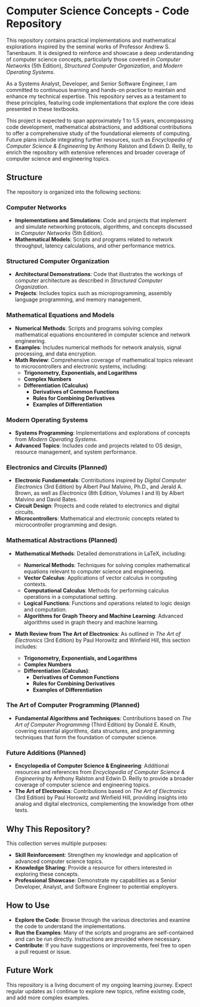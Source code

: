 # Computer Science Concepts - Code Repository

This repository contains practical implementations and mathematical explorations inspired by the seminal works of Professor Andrew S. Tanenbaum. It is designed to reinforce and showcase a deep understanding of computer science concepts, particularly those covered in *Computer Networks* (5th Edition), *Structured Computer Organization*, and *Modern Operating Systems*.

As a Systems Analyst, Developer, and Senior Software Engineer, I am committed to continuous learning and hands-on practice to maintain and enhance my technical expertise. This repository serves as a testament to these principles, featuring code implementations that explore the core ideas presented in these textbooks.

This project is expected to span approximately 1 to 1.5 years, encompassing code development, mathematical abstractions, and additional contributions to offer a comprehensive study of the foundational elements of computing. Future plans include integrating further resources, such as *Encyclopedia of Computer Science & Engineering* by Anthony Ralston and Edwin D. Reilly, to enrich the repository with extensive references and broader coverage of computer science and engineering topics.

## Structure

The repository is organized into the following sections:

### Computer Networks

- **Implementations and Simulations**: Code and projects that implement and simulate networking protocols, algorithms, and concepts discussed in *Computer Networks* (5th Edition).
- **Mathematical Models**: Scripts and programs related to network throughput, latency calculations, and other performance metrics.

### Structured Computer Organization

- **Architectural Demonstrations**: Code that illustrates the workings of computer architecture as described in *Structured Computer Organization*.
- **Projects**: Includes topics such as microprogramming, assembly language programming, and memory management.

### Mathematical Equations and Models

- **Numerical Methods**: Scripts and programs solving complex mathematical equations encountered in computer science and network engineering.
- **Examples**: Includes numerical methods for network analysis, signal processing, and data encryption.
- **Math Review**: Comprehensive coverage of mathematical topics relevant to microcontrollers and electronic systems, including:
  - **Trigonometry, Exponentials, and Logarithms**
  - **Complex Numbers**
  - **Differentiation (Calculus)**
    - **Derivatives of Common Functions**
    - **Rules for Combining Derivatives**
    - **Examples of Differentiation**

### Modern Operating Systems

- **Systems Programming**: Implementations and explorations of concepts from *Modern Operating Systems*.
- **Advanced Topics**: Includes code and projects related to OS design, resource management, and system performance.

### Electronics and Circuits (Planned)

- **Electronic Fundamentals**: Contributions inspired by *Digital Computer Electronics* (3rd Edition) by Albert Paul Malvino, Ph.D., and Jerald A. Brown, as well as *Electronics* (8th Edition, Volumes I and II) by Albert Malvino and David Bates.
- **Circuit Design**: Projects and code related to electronics and digital circuits.
- **Microcontrollers**: Mathematical and electronic concepts related to microcontroller programming and design.

### Mathematical Abstractions (Planned)

- **Mathematical Methods**: Detailed demonstrations in LaTeX, including:
  - **Numerical Methods**: Techniques for solving complex mathematical equations relevant to computer science and engineering.
  - **Vector Calculus**: Applications of vector calculus in computing contexts.
  - **Computational Calculus**: Methods for performing calculus operations in a computational setting.
  - **Logical Functions**: Functions and operations related to logic design and computation.
  - **Algorithms for Graph Theory and Machine Learning**: Advanced algorithms used in graph theory and machine learning.

- **Math Review from The Art of Electronics**: As outlined in *The Art of Electronics* (3rd Edition) by Paul Horowitz and Winfield Hill, this section includes:
  - **Trigonometry, Exponentials, and Logarithms**
  - **Complex Numbers**
  - **Differentiation (Calculus)**:
    - **Derivatives of Common Functions**
    - **Rules for Combining Derivatives**
    - **Examples of Differentiation**

### The Art of Computer Programming (Planned)

- **Fundamental Algorithms and Techniques**: Contributions based on *The Art of Computer Programming* (Third Edition) by Donald E. Knuth, covering essential algorithms, data structures, and programming techniques that form the foundation of computer science.

### Future Additions (Planned)

- **Encyclopedia of Computer Science & Engineering**: Additional resources and references from *Encyclopedia of Computer Science & Engineering* by Anthony Ralston and Edwin D. Reilly to provide a broader coverage of computer science and engineering topics.
- **The Art of Electronics**: Contributions based on *The Art of Electronics* (3rd Edition) by Paul Horowitz and Winfield Hill, providing insights into analog and digital electronics, complementing the knowledge from other texts.

## Why This Repository?

This collection serves multiple purposes:

- **Skill Reinforcement**: Strengthen my knowledge and application of advanced computer science topics.
- **Knowledge Sharing**: Provide a resource for others interested in exploring these concepts.
- **Professional Showcase**: Demonstrate my capabilities as a Senior Developer, Analyst, and Software Engineer to potential employers.

## How to Use

- **Explore the Code**: Browse through the various directories and examine the code to understand the implementations.
- **Run the Examples**: Many of the scripts and programs are self-contained and can be run directly. Instructions are provided where necessary.
- **Contribute**: If you have suggestions or improvements, feel free to open a pull request or issue.

## Future Work

This repository is a living document of my ongoing learning journey. Expect regular updates as I continue to explore new topics, refine existing code, and add more complex examples.
